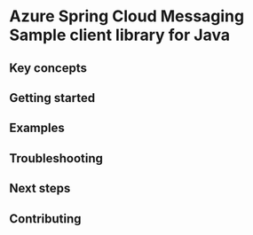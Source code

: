 # Azure Spring Cloud Messaging Sample client library for Java

## Key concepts
## Getting started
## Examples
## Troubleshooting
## Next steps
## Contributing
